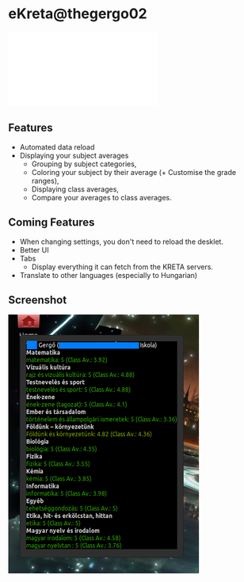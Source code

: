 # eKreta@thegergo02
![A magyar verzió itt van](README_hu.md)

## Features
* Automated data reload
* Displaying your subject averages
  * Grouping by subject categories,
  * Coloring your subject by their average (+ Customise the grade ranges),
  * Displaying class averages,
  * Compare your averages to class averages.

## Coming Features
* When changing settings, you don't need to reload the desklet.
* Better UI
* Tabs
  * Display everything it can fetch from the KRETA servers.
* Translate to other languages (especially to Hungarian)

## Screenshot
![screenshot.png](screenshot.png)
